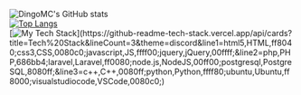![DingoMC's GitHub stats](https://github-readme-stats.vercel.app/api?username=DingoMC&show_icons=true&theme=dark)  
[![Top Langs](https://github-readme-stats.vercel.app/api/top-langs/?username=DingoMC&layout=compact)](https://github.com/anuraghazra/github-readme-stats)  
[![My Tech Stack](https://github-readme-tech-stack.vercel.app/api/cards?title=Tech%20Stack&lineCount=3&theme=discord&line1=html5,HTML,ff8040;css3,CSS,0080c0;javascript,JS,ffff00;jquery,jQuery,00ffff;&line2=php,PHP,686bb4;laravel,Laravel,ff0080;node.js,NodeJS,00ff00;postgresql,PostgreSQL,8080ff;&line3=c++,C++,0080ff;python,Python,ffff80;ubuntu,Ubuntu,ff8000;visualstudiocode,VSCode,0080c0;)](https://github-readme-tech-stack.vercel.app/api/cards?title=Tech%20Stack&lineCount=3&theme=discord&line1=html5,HTML,ff8040;css3,CSS,0080c0;javascript,JS,ffff00;jquery,jQuery,00ffff;&line2=php,PHP,686bb4;laravel,Laravel,ff0080;node.js,NodeJS,00ff00;postgresql,PostgreSQL,8080ff;&line3=c++,C++,0080ff;python,Python,ffff80;ubuntu,Ubuntu,ff8000;visualstudiocode,VSCode,0080c0;)
